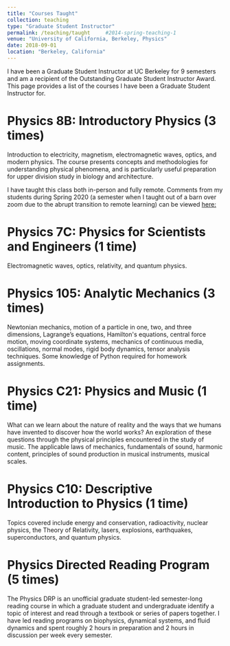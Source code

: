 ```yaml
---
title: "Courses Taught"
collection: teaching
type: "Graduate Student Instructor"
permalink: /teaching/taught     #2014-spring-teaching-1
venue: "University of California, Berkeley, Physics"
date: 2018-09-01
location: "Berkeley, California"
---
```


I have been a Graduate Student Instructor at UC Berkeley for 9 semesters and am a recipient of the Outstanding Graduate Student Instructor Award.  This page provides a list of the courses I have been a Graduate Student Instructor for.


Physics 8B: Introductory Physics (3 times)
======
Introduction to electricity, magnetism, electromagnetic waves, optics, and modern physics. The course presents concepts and methodologies for understanding physical phenomena, and is particularly useful preparation for upper division study in biology and architecture.

I have taught this class both in-person and fully remote.  Comments from my students during Spring 2020 (a semester when I taught out of a barn over zoom due to the abrupt transition to remote learning) can be viewed [here:](http://benlfoster.github.io/files/For_Ben.pdf)

Physics 7C: Physics for Scientists and Engineers (1 time)
======
Electromagnetic waves, optics, relativity, and quantum physics.

Physics 105: Analytic Mechanics (3 times)
======
Newtonian mechanics, motion of a particle in one, two, and three dimensions, Lagrange’s equations, Hamilton's equations, central force motion, moving coordinate systems, mechanics of continuous media, oscillations, normal modes, rigid body dynamics, tensor analysis techniques. Some knowledge of Python required for homework assignments. 

Physics C21: Physics and Music (1 time)
======
What can we learn about the nature of reality and the ways that we humans have invented to discover how the world works? An exploration of these questions through the physical principles encountered in the study of music. The applicable laws of mechanics, fundamentals of sound, harmonic content, principles of sound production in musical instruments, musical scales.

Physics C10: Descriptive Introduction to Physics (1 time)
======
Topics covered include energy and conservation, radioactivity, nuclear physics, the Theory of Relativity, lasers, explosions, earthquakes, superconductors, and quantum physics.


Physics Directed Reading Program (5 times)
====
The Physics DRP is an unofficial graduate student-led semester-long reading course in which a graduate student and undergraduate identify a topic of interest and read through a textbook or series of papers together.  I have led reading programs on biophysics, dynamical systems, and fluid dynamics and spent roughly 2 hours in preparation and 2 hours in discussion per week every semester.

